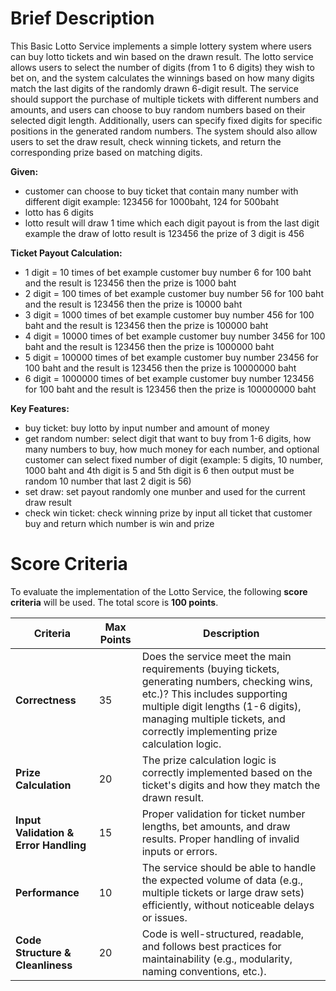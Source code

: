 # Brief Description

This Basic Lotto Service implements a simple lottery system where users can buy lotto tickets and win based on the drawn result. The lotto service allows users to select the number of digits (from 1 to 6 digits) they wish to bet on, and the system calculates the winnings based on how many digits match the last digits of the randomly drawn 6-digit result. The service should support the purchase of multiple tickets with different numbers and amounts, and users can choose to buy random numbers based on their selected digit length. Additionally, users can specify fixed digits for specific positions in the generated random numbers. The system should also allow users to set the draw result, check winning tickets, and return the corresponding prize based on matching digits.

**Given:**

- customer can choose to buy ticket that contain many number with different digit example: 123456 for 1000baht, 124 for 500baht
- lotto has 6 digits
- lotto result will draw 1 time which each digit payout is from the last digit example the draw of lotto result is 123456 the prize of 3 digit is 456

**Ticket Payout Calculation:**

- 1 digit = 10 times of bet example customer buy number 6 for 100 baht and the result is 123456 then the prize is 1000 baht
- 2 digit = 100 times of bet example customer buy number 56 for 100 baht and the result is 123456 then the prize is 10000 baht
- 3 digit = 1000 times of bet example customer buy number 456 for 100 baht and the result is 123456 then the prize is 100000 baht
- 4 digit = 10000 times of bet example customer buy number 3456 for 100 baht and the result is 123456 then the prize is 1000000 baht
- 5 digit = 100000 times of bet example customer buy number 23456 for 100 baht and the result is 123456 then the prize is 10000000 baht
- 6 digit = 1000000 times of bet example customer buy number 123456 for 100 baht and the result is 123456 then the prize is 100000000 baht

**Key Features:**

- buy ticket: buy lotto by input number and amount of money
- get random number: select digit that want to buy from 1-6 digits, how many numbers to buy, how much money for each number, and optional customer can select fixed number of digit (example: 5 digits, 10 number, 1000 baht and 4th digit is 5 and 5th digit is 6 then output must be random 10 number that last 2 digit is 56)
- set draw: set payout randomly one munber and used for the current draw result
- check win ticket: check winning prize by input all ticket that customer buy and return which number is win and prize

# Score Criteria

To evaluate the implementation of the Lotto Service, the following **score criteria** will be used. The total score is **100 points**.

| **Criteria**                          | **Max Points** | **Description**                                                                                                                                                                                                                                     |
| ------------------------------------- | -------------- | --------------------------------------------------------------------------------------------------------------------------------------------------------------------------------------------------------------------------------------------------- |
| **Correctness**                       | 35             | Does the service meet the main requirements (buying tickets, generating numbers, checking wins, etc.)? This includes supporting multiple digit lengths (1-6 digits), managing multiple tickets, and correctly implementing prize calculation logic. |
| **Prize Calculation**                 | 20             | The prize calculation logic is correctly implemented based on the ticket's digits and how they match the drawn result.                                                                                                                              |
| **Input Validation & Error Handling** | 15             | Proper validation for ticket number lengths, bet amounts, and draw results. Proper handling of invalid inputs or errors.                                                                                                                            |
| **Performance**                       | 10             | The service should be able to handle the expected volume of data (e.g., multiple tickets or large draw sets) efficiently, without noticeable delays or issues.                                                                                      |
| **Code Structure & Cleanliness**      | 20             | Code is well-structured, readable, and follows best practices for maintainability (e.g., modularity, naming conventions, etc.).                                                                                                                     |
